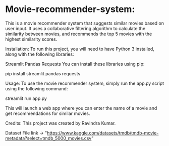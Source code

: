 # Movie-recommender-system:
This is a movie recommender system that suggests similar movies based on user input. It uses a collaborative filtering algorithm to calculate the similarity between movies, and recommends the top 5 movies with the highest similarity scores.

Installation:
To run this project, you will need to have Python 3 installed, along with the following libraries:

Streamlit
Pandas
Requests
You can install these libraries using pip:

pip install streamlit pandas requests

Usage:
To use the movie recommender system, simply run the app.py script using the following command:

streamlit run app.py

This will launch a web app where you can enter the name of a movie and get recommendations for similar movies.

Credits:
This project was created by Ravindra Kumar.

Dataset File link -> "https://www.kaggle.com/datasets/tmdb/tmdb-movie-metadata?select=tmdb_5000_movies.csv"
